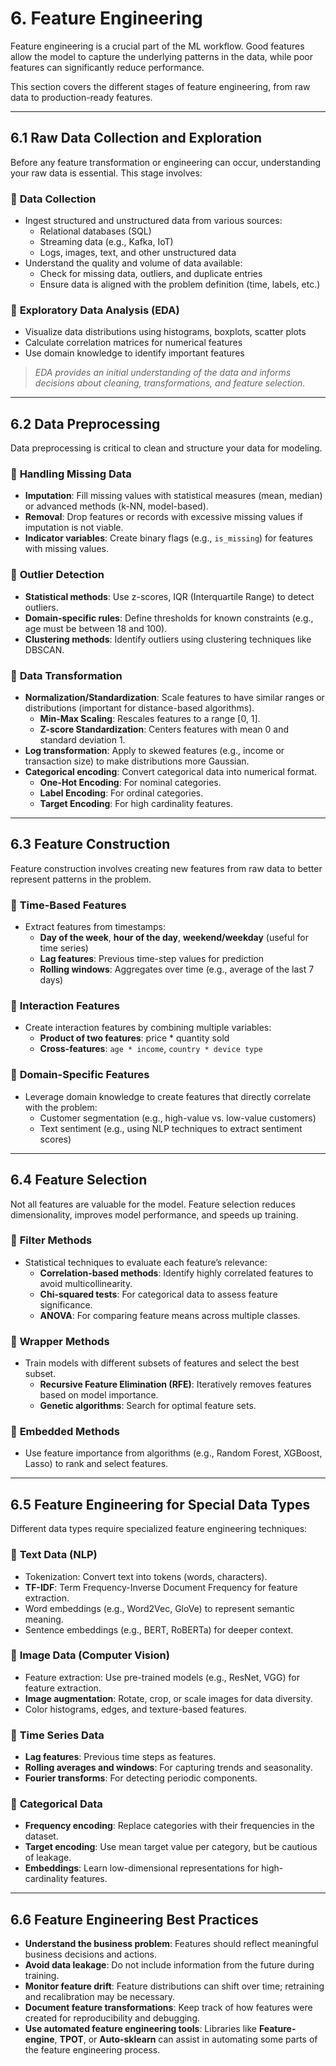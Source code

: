 # **6. Feature Engineering**

Feature engineering is a crucial part of the ML workflow. Good features allow the model to capture the underlying patterns in the data, while poor features can significantly reduce performance.

This section covers the different stages of feature engineering, from raw data to production-ready features.

---

## **6.1 Raw Data Collection and Exploration**

Before any feature transformation or engineering can occur, understanding your raw data is essential. This stage involves:

### 🔹 **Data Collection**
- Ingest structured and unstructured data from various sources:
  - Relational databases (SQL)
  - Streaming data (e.g., Kafka, IoT)
  - Logs, images, text, and other unstructured data
- Understand the quality and volume of data available:
  - Check for missing data, outliers, and duplicate entries
  - Ensure data is aligned with the problem definition (time, labels, etc.)

### 🔹 **Exploratory Data Analysis (EDA)**
- Visualize data distributions using histograms, boxplots, scatter plots
- Calculate correlation matrices for numerical features
- Use domain knowledge to identify important features

> *EDA provides an initial understanding of the data and informs decisions about cleaning, transformations, and feature selection.*

---

## **6.2 Data Preprocessing**

Data preprocessing is critical to clean and structure your data for modeling.

### 🔹 **Handling Missing Data**
- **Imputation**: Fill missing values with statistical measures (mean, median) or advanced methods (k-NN, model-based).
- **Removal**: Drop features or records with excessive missing values if imputation is not viable.
- **Indicator variables**: Create binary flags (e.g., `is_missing`) for features with missing values.

### 🔹 **Outlier Detection**
- **Statistical methods**: Use z-scores, IQR (Interquartile Range) to detect outliers.
- **Domain-specific rules**: Define thresholds for known constraints (e.g., age must be between 18 and 100).
- **Clustering methods**: Identify outliers using clustering techniques like DBSCAN.

### 🔹 **Data Transformation**
- **Normalization/Standardization**: Scale features to have similar ranges or distributions (important for distance-based algorithms).
  - **Min-Max Scaling**: Rescales features to a range [0, 1].
  - **Z-score Standardization**: Centers features with mean 0 and standard deviation 1.
- **Log transformation**: Apply to skewed features (e.g., income or transaction size) to make distributions more Gaussian.
- **Categorical encoding**: Convert categorical data into numerical format.
  - **One-Hot Encoding**: For nominal categories.
  - **Label Encoding**: For ordinal categories.
  - **Target Encoding**: For high cardinality features.

---

## **6.3 Feature Construction**

Feature construction involves creating new features from raw data to better represent patterns in the problem.

### 🔹 **Time-Based Features**
- Extract features from timestamps:
  - **Day of the week**, **hour of the day**, **weekend/weekday** (useful for time series)
  - **Lag features**: Previous time-step values for prediction
  - **Rolling windows**: Aggregates over time (e.g., average of the last 7 days)

### 🔹 **Interaction Features**
- Create interaction features by combining multiple variables:
  - **Product of two features**: price * quantity sold
  - **Cross-features**: `age * income`, `country * device type`

### 🔹 **Domain-Specific Features**
- Leverage domain knowledge to create features that directly correlate with the problem:
  - Customer segmentation (e.g., high-value vs. low-value customers)
  - Text sentiment (e.g., using NLP techniques to extract sentiment scores)

---

## **6.4 Feature Selection**

Not all features are valuable for the model. Feature selection reduces dimensionality, improves model performance, and speeds up training.

### 🔹 **Filter Methods**
- Statistical techniques to evaluate each feature’s relevance:
  - **Correlation-based methods**: Identify highly correlated features to avoid multicollinearity.
  - **Chi-squared tests**: For categorical data to assess feature significance.
  - **ANOVA**: For comparing feature means across multiple classes.

### 🔹 **Wrapper Methods**
- Train models with different subsets of features and select the best subset.
  - **Recursive Feature Elimination (RFE)**: Iteratively removes features based on model importance.
  - **Genetic algorithms**: Search for optimal feature sets.

### 🔹 **Embedded Methods**
- Use feature importance from algorithms (e.g., Random Forest, XGBoost, Lasso) to rank and select features.

---

## **6.5 Feature Engineering for Special Data Types**

Different data types require specialized feature engineering techniques:

### 🔹 **Text Data (NLP)**
- Tokenization: Convert text into tokens (words, characters).
- **TF-IDF**: Term Frequency-Inverse Document Frequency for feature extraction.
- Word embeddings (e.g., Word2Vec, GloVe) to represent semantic meaning.
- Sentence embeddings (e.g., BERT, RoBERTa) for deeper context.

### 🔹 **Image Data (Computer Vision)**
- Feature extraction: Use pre-trained models (e.g., ResNet, VGG) for feature extraction.
- **Image augmentation**: Rotate, crop, or scale images for data diversity.
- Color histograms, edges, and texture-based features.

### 🔹 **Time Series Data**
- **Lag features**: Previous time steps as features.
- **Rolling averages and windows**: For capturing trends and seasonality.
- **Fourier transforms**: For detecting periodic components.

### 🔹 **Categorical Data**
- **Frequency encoding**: Replace categories with their frequencies in the dataset.
- **Target encoding**: Use mean target value per category, but be cautious of leakage.
- **Embeddings**: Learn low-dimensional representations for high-cardinality features.

---

## **6.6 Feature Engineering Best Practices**

- **Understand the business problem**: Features should reflect meaningful business decisions and actions.
- **Avoid data leakage**: Do not include information from the future during training.
- **Monitor feature drift**: Feature distributions can shift over time; retraining and recalibration may be necessary.
- **Document feature transformations**: Keep track of how features were created for reproducibility and debugging.
- **Use automated feature engineering tools**: Libraries like **Feature-engine**, **TPOT**, or **Auto-sklearn** can assist in automating some parts of the feature engineering process.
